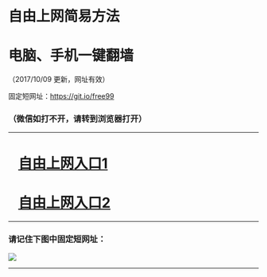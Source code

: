 ﻿# 自由上网简易方法

# 电脑、手机一键翻墙

（2017/10/09 更新，网址有效）

固定短网址：https://git.io/free99

### （微信如打不开，请转到浏览器打开）


***





# &nbsp;&nbsp; <a href="http://ft189272754.fwq-tz-1001.info/fwqtz01.html?t=100900131558 " target="_blank">自由上网入口1</a>
# &nbsp;&nbsp; <a href="http://ft2434532301.fwq-tz-1002.info/fwqtz02.html?t=100900119500 " target="_blank">自由上网入口2</a>
***

### 请记住下图中固定短网址：

<img src="https://s3-us-west-2.amazonaws.com/fwq-1001/yjfq-20170905okok.png" /> 


***

